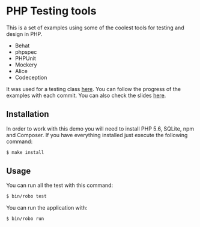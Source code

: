 # PHP Testing tools

This is a set of examples using some of the coolest tools for testing and
design in PHP.

* Behat
* phpspec
* PHPUnit
* Mockery
* Alice
* Codeception

It was used for a testing class [here][1]. You can follow the progress of the
examples with each commit. You can also check the slides [here][2].

## Installation

In order to work with this demo you will need to install PHP 5.6, SQLite,
npm and Composer. If you have everything installed just execute the following
command:

```bash
$ make install
```

## Usage

You can run all the test with this command:

```bash
$ bin/robo test
```

You can run the application with:

```bash
$ bin/robo run
```

[1]: http://escuela.it/cursos/php-web-congress-2015/
[2]: http://bit.ly/php-testing-tools
